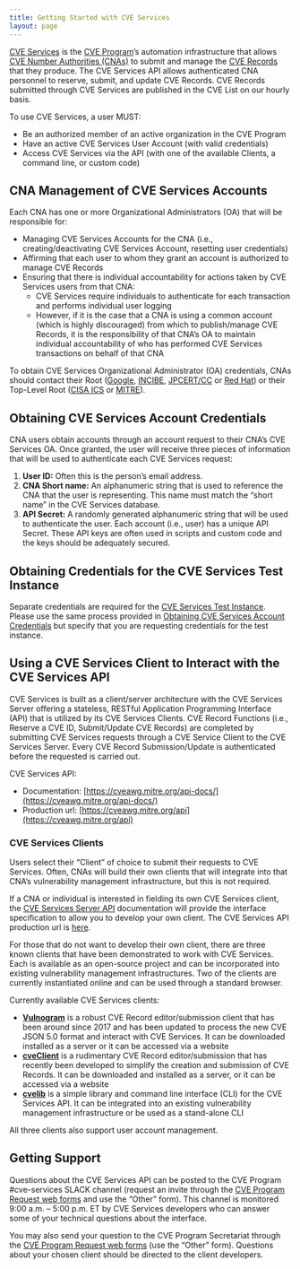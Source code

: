 ```yaml
---
title: Getting Started with CVE Services
layout: page
---
```


[CVE Services](https://cveproject.github.io/automation-cve-services) is the [CVE Program](https://www.cve.org/)’s automation infrastructure that allows [CVE Number Authorities (CNAs)](https://www.cve.org/PartnerInformation/Partner#CNA) to submit and manage the [CVE Records](https://www.cve.org/ResourcesSupport/Glossary?activeTerm=glossaryRecord) that they produce. The CVE Services API allows authenticated CNA personnel to reserve, submit, and update CVE Records. CVE Records submitted through CVE Services are published in the CVE List on our hourly basis. 

To use CVE Services, a user MUST:

   <ul>
       <li>Be an authorized member of an active organization in the CVE Program</li>
       <li>Have an active CVE Services User Account (with valid credentials)</li>
       <li>Access CVE Services via the API (with one of the available Clients, a command line, or custom code)</li>
   </ul>

## CNA Management of CVE Services Accounts 

Each CNA has one or more Organizational Administrators (OA) that will be responsible for:

* Managing CVE Services Accounts for the CNA (i.e., creating/deactivating CVE Services Account, resetting user credentials)   
* Affirming that each user to whom they grant an account is authorized to manage CVE Records   
* Ensuring that there is individual accountability for actions taken by CVE Services users from that CNA:  
  - CVE Services require individuals to authenticate for each transaction and performs individual user logging  
  - However, if it is the case that a CNA is using a common account (which is highly discouraged) from which to publish/manage CVE Records, it is the responsibility of that CNA’s OA to maintain individual accountability of who has performed CVE Services transactions on behalf of that CNA  
  
To obtain CVE Services Organizational Administrator (OA) credentials, CNAs should contact their Root (<a href="https://www.cve.org/PartnerInformation/ListofPartners/partner/Google">Google</a>, <a href="https://www.cve.org/PartnerInformation/ListofPartners/partner/INCIBE">INCIBE</a>, <a href="https://www.cve.org/PartnerInformation/ListofPartners/partner/jpcert">JPCERT/CC</a> or <a href="https://www.cve.org/PartnerInformation/ListofPartners/partner/redhat">Red Hat</a>) or their Top-Level Root (<a href="https://www.cve.org/PartnerInformation/ListofPartners/partner/icscert">CISA ICS</a> or <a href="https://www.cve.org/PartnerInformation/ListofPartners/partner/mitre">MITRE</a>).

## Obtaining CVE Services Account Credentials

CNA users obtain accounts through an account request to their CNA’s CVE Services OA. Once granted, the user will receive three pieces of information that will be used to authenticate each CVE Services request:

   <ol>
       <li><strong>User ID:</strong> Often this is the person’s email address.</li>
       <li><strong>CNA Short name:</strong> An alphanumeric string that is used to reference the CNA that the user is representing. This name must match the “short name” in the CVE Services database.</li>
       <li><strong>API Secret:</strong> A randomly generated alphanumeric string that will be used to authenticate the user. Each account (i.e., user) has a unique API Secret. These API keys are often used in scripts and custom code and the keys should be adequately secured.</li>
   </ol>

## Obtaining Credentials for the CVE Services Test Instance

Separate credentials are required for the [CVE Services Test Instance](https://cveawg-test.mitre.org/api). Please use the same process provided in [Obtaining CVE Services Account Credentials](https://cveproject.github.io/automation-cve-services-getting-started#obtaining-cve-services-account-credentials) but specify that you are requesting credentials for the test instance.

## Using a CVE Services Client to Interact with the CVE Services API

CVE Services is built as a client/server architecture with the CVE Services Server offering a stateless, RESTful Application Programming Interface (API) that is utilized by its CVE Services Clients. CVE Record Functions (i.e., Reserve a CVE ID, Submit/Update CVE Records) are completed by submitting CVE Services requests through a CVE Service Client to the CVE Services Server. Every CVE Record Submission/Update is authenticated before the requested is carried out. 

CVE Services API:

* Documentation: [https://cveawg.mitre.org/api-docs/](https://cveawg.mitre.org/api-docs/)
* Production url: [https://cveawg.mitre.org/api](https://cveawg.mitre.org/api) 

### CVE Services Clients

Users select their “Client” of choice to submit their requests to CVE Services. Often, CNAs will build their own clients that will integrate into that CNA’s vulnerability management infrastructure, but this is not required.

If a CNA or individual is interested in fielding its own CVE Services client, the [CVE Services Server API](https://cveawg.mitre.org/api-docs/) documentation will provide the interface specification to allow you to develop your own client. The CVE Services API production url is [here](https://cveawg.mitre.org/api). 

For those that do not want to develop their own client, there are three known clients that have been demonstrated to work with CVE Services. Each is available as an open-source project and can be incorporated into existing vulnerability management infrastructures. Two of the clients are currently instantiated online and can be used through a standard browser.

Currently available CVE Services clients:

   <ul>
       <li><strong><a href="https://github.com/Vulnogram/Vulnogram">Vulnogram</a></strong> is a robust CVE Record editor/submission client that has been around since 2017 and has been updated to process the new CVE JSON 5.0 format and interact with CVE Services. It can be downloaded installed as a server or it can be accessed via a website</li>
       <li><strong><a href="https://github.com/CERTCC/cveClient/blob/main/INSTALL.md">cveClient</a></strong> is a rudimentary CVE Record editor/submission that has recently been developed to simplify the creation and submission of CVE Records. It can be downloaded and installed as a server, or it can be accessed via a website</li>
       <li><strong><a href="https://github.com/RedHatProductSecurity/cvelib">cvelib</a></strong> is a simple library and command line interface (CLI) for the CVE Services API. It can be integrated into an existing vulnerability management infrastructure or be used as a stand-alone CLI</li>
   </ul>

All three clients also support user account management.

## Getting Support

Questions about the CVE Services API can be posted to the CVE Program #cve-services SLACK channel (request an invite through the [CVE Program Request web forms](https://cveform.mitre.org/) and use the “Other” form). This channel is monitored 9:00 a.m. – 5:00 p.m. ET by CVE Services developers who can answer some of your technical questions about the interface.  

You may also send your question to the CVE Program Secretariat through the [CVE Program Request web forms](https://cveform.mitre.org/) (use the “Other” form). Questions about your chosen client should be directed to the client developers.

